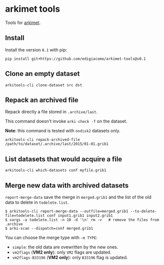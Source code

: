 # arkimet tools

Tools for [arkimet](https://github.com/ARPA-SIMC/arkimet).

## Install

Install the version `0.1` with pip:

    pip install git+https://github.com/edigiacomo/arkimet-tools@v0.1


## Clone an empty dataset

    arkitools-cli clone-dataset src dst

## Repack an archived file

Repack directly a file stored in `.archive/last`.

This command doesn't invoke `arki-check -f` on the dataset.

**Note**: this command is tested with `ondisk2` datasets only.

    arkitools-cli repack-archived-file /path/to/dataset/.archive/last/2015/01-01.grib1

## List datasets that would acquire a file

    arkitools-cli which-datasets conf myfile.grib1

## Merge new data with archived datasets

`report-merge-data` save the merge in `merged.grib1` and the list of the old
data to delete in `todelete.list`.

    $ arkitools-cli report-merge-data --outfile=merged.grib1 --to-delete-file=todelete.list conf input1.grib1 input2.grib1
    $ xargs -a todelete.list -n 10 -d '\n' rm -v   # remove the files from .archive
    $ arki-scan --dispatch=conf merged.grib1

You can choose the merge type with `-m TYPE`:

- `simple`: the old data are ovewritten by the new ones.
- `vm2flags` (**VM2 only**): only `VM2` flags are updated.
- `vm2flags-B33196` (**VM2 only**): only `B33196` flag is updated.
